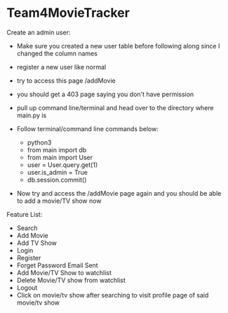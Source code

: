 # Team4MovieTracker

Create an admin user:
  - Make sure you created a new user table before following along since I changed the column names
  - register a new user like normal
  - try to access this page /addMovie
  - you should get a 403 page saying you don't have permission
  - pull up command line/terminal and head over to the directory where main.py is
  - Follow terminal/command line commands below:
    - python3
    - from main import db
    - from main import User
    - user = User.query.get(1)
    - user.is_admin = True
    - db.session.commit()
    
  - Now try and access the /addMovie page again and you should be able to add a movie/TV show now

  Feature List:
  - Search
  - Add Movie
  - Add TV Show
  - Login
  - Register
  - Forget Password Email Sent
  - Add Movie/TV Show to watchlist
  - Delete Movie/TV show from watchlist
  - Logout
  - Click on movie/tv show after searching to visit profile page of said movie/tv show

